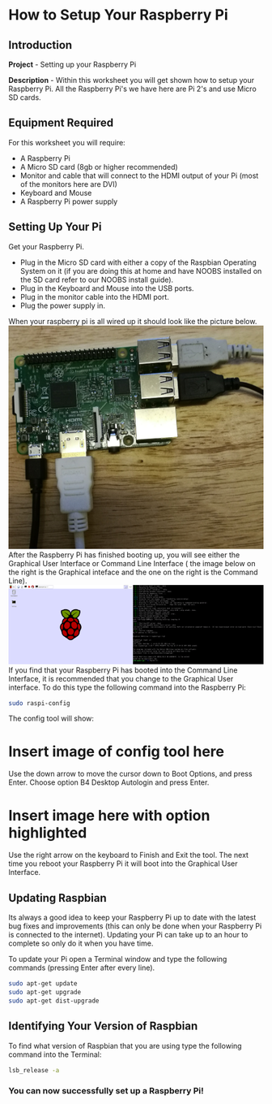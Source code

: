 <link rel="stylesheet" type="text/css" href="C:/Users/kez/Documents/GitHub/DundeeRJam/Resources/mystyle.css">

# How to Setup Your Raspberry Pi

## **Introduction**
**Project** - Setting up your Raspberry Pi

**Description** - Within this worksheet you will get shown how to setup your Raspberry Pi. All the Raspberry Pi's we have here are Pi 2's and use Micro SD cards.

## **Equipment Required**
For this worksheet you will require:
* A Raspberry Pi
* A Micro SD card (8gb or higher recommended)
* Monitor and cable that will connect to the HDMI output of your Pi (most of the monitors here are DVI)
* Keyboard and Mouse
* A Raspberry Pi power supply

## **Setting Up Your Pi**
Get your Raspberry Pi.
* Plug in the Micro SD card with either a copy of the Raspbian Operating System on it (if you are doing this at home and have NOOBS installed on the SD card refer to our NOOBS install guide).
* Plug in the Keyboard and Mouse into the USB ports.
* Plug in the monitor cable into the HDMI port.
* Plug the power supply in.

When your raspberry pi is all wired up it should look like the picture below.
<br>
![Pi Diagram](https://github.com/DundeeRJam/Resources/blob/First-draft/Images/pi.jpg)
<br>
After the Raspberry Pi has finished booting up, you will see either the Graphical User Interface or Command Line Interface ( the image below on the right is the Graphical inteface and the one on the right is the Command Line).
<br>
![GUI/CLI](https://github.com/DundeeRJam/Resources/blob/First-draft/Images/GUI_CLI.png)
<br>
If you find that your Raspberry Pi has booted into the Command Line Interface, it is recommended that you change to the Graphical User interface. To do this type the following command into the Raspberry Pi:
```bash
sudo raspi-config
```

The config tool will show:
# Insert image of config tool here
Use the down arrow to move the cursor down to Boot Options, and press Enter. Choose option B4 Desktop Autologin and press Enter.
# Insert image here with option highlighted
Use the right arrow on the keyboard to Finish and Exit the tool. The next time you reboot your Raspberry Pi it will boot into the Graphical User Interface.

## **Updating Raspbian**
Its always a good idea to keep your Raspberry Pi up to date with the latest bug fixes and improvements (this can only be done when your Raspberry Pi is connected to the internet). Updating your Pi can take up to an hour to complete so only do it when you have time. 

To update your Pi open a Terminal window and type the following commands (pressing Enter after every line).

```bash
sudo apt-get update
sudo apt-get upgrade
sudo apt-get dist-upgrade
```
## **Identifying Your Version of Raspbian**
To find what version of Raspbian that you are using type the following command into the Terminal:
```bash
lsb_release -a
```
### **You can now successfully set up a Raspberry Pi!**
